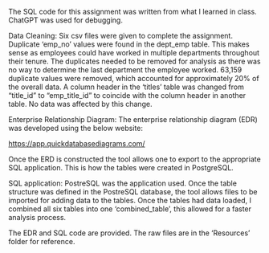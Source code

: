The SQL code for this assignment was written from what I learned in class. ChatGPT was used for debugging. 

Data Cleaning:
Six csv files were given to complete the assignment. Duplicate ‘emp_no’ values were found in the dept_emp table. This makes sense as employees could have worked in multiple departments throughout their tenure. The duplicates needed to be removed for analysis as there was no way to determine the last department the employee worked. 63,159 duplicate values were removed, which accounted for approximately 20% of the overall data.
A column header in the ‘titles’ table was changed from “title_id” to “emp_title_id” to coincide with the column header in another table. No data was affected by this change. 

Enterprise Relationship Diagram:
The enterprise relationship diagram (EDR) was developed using the below website:

https://app.quickdatabasediagrams.com/

Once the ERD is constructed the tool allows one to export to the appropriate SQL application. This is how the tables were created in PostgreSQL.

SQL application:
PostreSQL was the application used. Once the table structure was defined in the PostreSQL database, the tool allows files to be imported for adding data to the tables. Once the tables had data loaded, I combined all six tables into one ‘combined_table’, this allowed for a faster analysis process.

The EDR and SQL code are provided. The raw files are in the ‘Resources’ folder for reference. 
  


